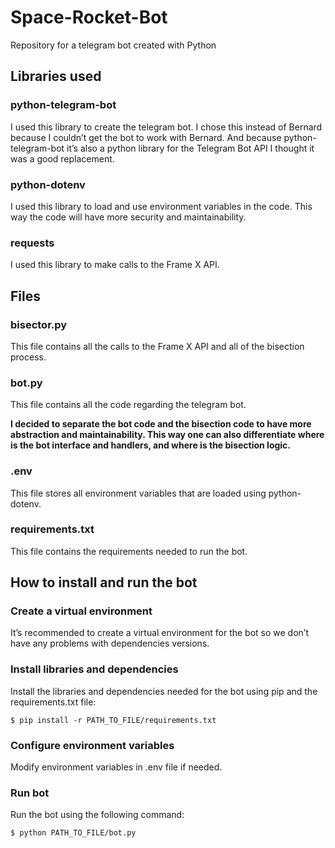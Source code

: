 # Space-Rocket-Bot
Repository for a telegram bot created with Python

## Libraries used
### python-telegram-bot
I used this library to create the telegram bot. I chose this instead of Bernard because I couldn’t get the bot to work with Bernard. And because python-telegram-bot it’s also a python library for the Telegram Bot API I thought it was a good replacement.

### python-dotenv
I used this library to load and use environment variables in the code. This way the code will have more security and maintainability. 

### requests

I used this library to make calls to the Frame X API.

## Files

### bisector.py

This file contains all the calls to the Frame X API and all of the bisection process. 

### bot.py

This file contains all the code regarding the telegram bot.

**I decided to separate the bot code and the bisection code to have more abstraction and maintainability. This way one can also differentiate where is the bot interface and handlers, and where is the bisection logic.**

### .env

This file stores all environment variables that are loaded using python-dotenv.

### requirements.txt

This file contains the requirements needed to run the bot. 

## How to install and run the bot

### Create a virtual environment 

It’s recommended to create a virtual environment for the bot so we don’t have any problems with dependencies versions.

### Install libraries and dependencies
Install the libraries and dependencies needed for the bot using pip and the requirements.txt file:

```
$ pip install -r PATH_TO_FILE/requirements.txt
```

### Configure environment variables

Modify environment variables in .env file if needed.

### Run bot

Run the bot using the following command:

```
$ python PATH_TO_FILE/bot.py
```

